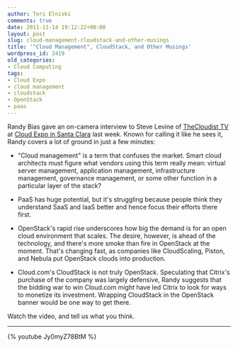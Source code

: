 ```yaml
---
author: Teri Elniski
comments: true
date: 2011-11-14 19:12:22+00:00
layout: post
slug: cloud-management-cloudstack-and-other-musings
title: '"Cloud Management", CloudStack, and Other Musings'
wordpress_id: 2419
old_categories:
- Cloud Computing
tags:
- Cloud Expo
- cloud management
- cloudstack
- OpenStack
- paas
---
```


Randy Bias gave an on-camera interview to Steve Levine of [TheCloudist TV](http://www.thecloudist.com/the-cloudist-tv/) at [Cloud Expo in Santa Clara](http://cloudcomputingexpo.com/) last week. Known for calling it like he sees it, Randy covers a lot of ground in just a few minutes:

  * "Cloud management" is a term that confuses the market. Smart cloud architects must figure what vendors using this term really mean: virtual server management, application management, infrastructure management, governance management, or some other function in a particular layer of the stack?

	
  * PaaS has huge potential, but it's struggling because people think they understand SaaS and IaaS better and hence focus their efforts there first.

	
  * OpenStack's rapid rise underscores how big the demand is for an open cloud environment that scales. The desire, however, is ahead of the technology, and there's more smoke than fire in OpenStack at the moment. That's changing fast, as companies like CloudScaling, Piston, and Nebula put OpenStack clouds into production.

	
  * Cloud.com's CloudStack is not truly OpenStack. Speculating that Citrix's purchase of the company was largely defensive, Randy suggests that the bidding war to win Cloud.com might have led Citrix to look for ways to monetize its investment. Wrapping CloudStack in the OpenStack banner would be one way to get there.

Watch the video, and tell us what you think.

* * *

{% youtube Jy0myZ78BtM %}

